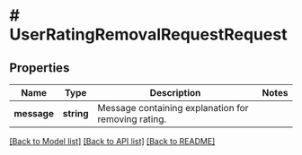 # # UserRatingRemovalRequestRequest

## Properties

Name | Type | Description | Notes
------------ | ------------- | ------------- | -------------
**message** | **string** | Message containing explanation for removing rating. |

[[Back to Model list]](../../README.md#models) [[Back to API list]](../../README.md#endpoints) [[Back to README]](../../README.md)
